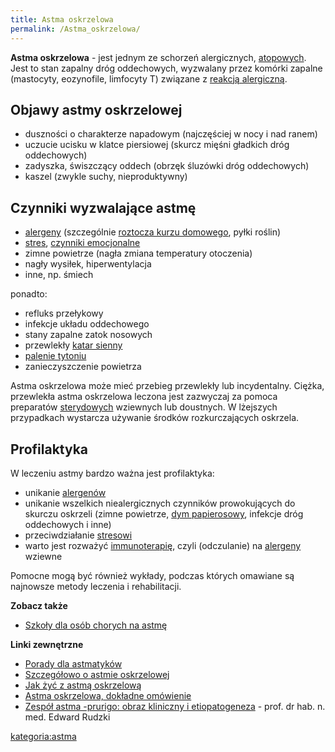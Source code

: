 ```yaml
---
title: Astma oskrzelowa
permalink: /Astma_oskrzelowa/
---
```


**Astma oskrzelowa** - jest jednym ze schorzeń alergicznych, [atopowych](/Atopia "wikilink"). Jest to stan zapalny dróg oddechowych, wyzwalany przez komórki zapalne (mastocyty, eozynofile, limfocyty T) związane z [reakcją alergiczną](/Reakcja_alergiczna "wikilink").

Objawy astmy oskrzelowej
------------------------

-   duszności o charakterze napadowym (najczęściej w nocy i nad ranem)
-   uczucie ucisku w klatce piersiowej (skurcz mięśni gładkich dróg oddechowych)
-   zadyszka, świszczący oddech (obrzęk śluzówki dróg oddechowych)
-   kaszel (zwykle suchy, nieproduktywny)

Czynniki wyzwalające astmę
--------------------------

-   [alergeny](/Alergen "wikilink") (szczególnie [roztocza kurzu domowego](/Roztocze_kurzu_domowego "wikilink"), pyłki roślin)
-   [stres](/Stres "wikilink"), [czynniki emocjonalne](/Psychika "wikilink")
-   zimne powietrze (nagła zmiana temperatury otoczenia)
-   nagły wysiłek, hiperwentylacja
-   inne, np. śmiech

ponadto:

-   refluks przełykowy
-   infekcje układu oddechowego
-   stany zapalne zatok nosowych
-   przewlekły [katar sienny](/katar_sienny "wikilink")
-   [palenie tytoniu](/Papierosy "wikilink")
-   zanieczyszczenie powietrza

Astma oskrzelowa może mieć przebieg przewlekły lub incydentalny. Ciężka, przewlekła astma oskrzelowa leczona jest zazwyczaj za pomoca preparatów [sterydowych](/steryd "wikilink") wziewnych lub doustnych. W lżejszych przypadkach wystarcza używanie środków rozkurczających oskrzela.

Profilaktyka
------------

W leczeniu astmy bardzo ważna jest profilaktyka:

-   unikanie [alergenów](/alergen "wikilink")
-   unikanie wszelkich niealergicznych czynników prowokujących do skurczu oskrzeli (zimne powietrze, [dym papierosowy](/Papierosy "wikilink"), infekcje dróg oddechowych i inne)
-   przeciwdziałanie [stresowi](/stres "wikilink")
-   warto jest rozważyć [immunoterapię](/immunoterapia "wikilink"), czyli (odczulanie) na [alergeny](/alergen "wikilink") wziewne

Pomocne mogą być również wykłady, podczas których omawiane są najnowsze metody leczenia i rehabilitacji.

**Zobacz także**

-   [Szkoły dla osób chorych na astmę](/Szkoły_dla_osób_chorych_na_astmę "wikilink")

**Linki zewnętrzne**

-   [Porady dla astmatyków](http://www.resmedica.pl/zdart12009.html)
-   [Szczegółowo o astmie oskrzelowej](http://www.resmedica.pl/astma.html)
-   [Jak żyć z astmą oskrzelową](http://www.resmedica.pl/zdart12993.html)
-   [Astma oskrzelowa, dokładne omówienie](http://www.astma.dzg.pl/)
-   [Zespół astma -prurigo: obraz kliniczny i etiopatogeneza](http://www.alergia.org.pl/lek/archiwum/01_03/zespol.html) - prof. dr hab. n. med. Edward Rudzki

[kategoria:astma](/kategoria:astma "wikilink")